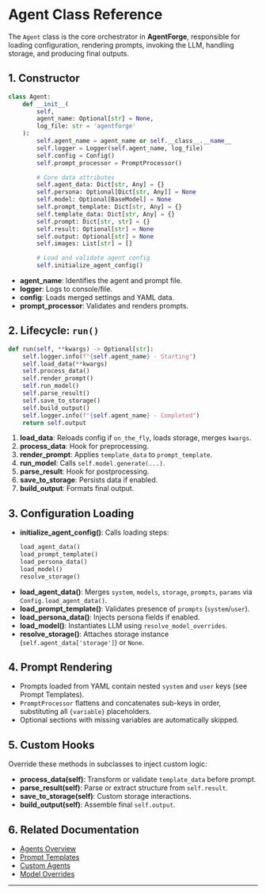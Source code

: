 # Agent Class Reference

The `Agent` class is the core orchestrator in **AgentForge**, responsible for loading configuration, rendering prompts, invoking the LLM, handling storage, and producing final outputs.

## 1. Constructor
```python
class Agent:
    def __init__(
        self,
        agent_name: Optional[str] = None,
        log_file: str = 'agentforge'
    ):
        self.agent_name = agent_name or self.__class__.__name__
        self.logger = Logger(self.agent_name, log_file)
        self.config = Config()
        self.prompt_processor = PromptProcessor()

        # Core data attributes
        self.agent_data: Dict[str, Any] = {}
        self.persona: Optional[Dict[str, Any]] = None
        self.model: Optional[BaseModel] = None
        self.prompt_template: Dict[str, Any] = {}
        self.template_data: Dict[str, Any] = {}
        self.prompt: Dict[str, str] = {}
        self.result: Optional[str] = None
        self.output: Optional[str] = None
        self.images: List[str] = []

        # Load and validate agent config
        self.initialize_agent_config()
```  
- **agent_name**: Identifies the agent and prompt file.  
- **logger**: Logs to console/file.  
- **config**: Loads merged settings and YAML data.  
- **prompt_processor**: Validates and renders prompts.  

## 2. Lifecycle: `run()`
```python
def run(self, **kwargs) -> Optional[str]:
    self.logger.info(f"{self.agent_name} - Starting")
    self.load_data(**kwargs)
    self.process_data()
    self.render_prompt()
    self.run_model()
    self.parse_result()
    self.save_to_storage()
    self.build_output()
    self.logger.info(f"{self.agent_name} - Completed")
    return self.output
```  
1. **load_data**: Reloads config if `on_the_fly`, loads storage, merges `kwargs`.  
2. **process_data**: Hook for preprocessing.  
3. **render_prompt**: Applies `template_data` to `prompt_template`.  
4. **run_model**: Calls `self.model.generate(...)`.  
5. **parse_result**: Hook for postprocessing.  
6. **save_to_storage**: Persists data if enabled.  
7. **build_output**: Formats final output.

## 3. Configuration Loading
- **initialize_agent_config()**: Calls loading steps:
  ```python
  load_agent_data()
  load_prompt_template()
  load_persona_data()
  load_model()
  resolve_storage()
  ```
- **load_agent_data()**: Merges `system`, `models`, `storage`, `prompts`, `params` via `Config.load_agent_data()`.  
- **load_prompt_template()**: Validates presence of `prompts` (`system`/`user`).  
- **load_persona_data()**: Injects persona fields if enabled.  
- **load_model()**: Instantiates LLM using `resolve_model_overrides`.  
- **resolve_storage()**: Attaches storage instance (`self.agent_data['storage']`) or `None`.

## 4. Prompt Rendering
- Prompts loaded from YAML contain nested `system` and `user` keys (see Prompt Templates).  
- `PromptProcessor` flattens and concatenates sub-keys in order, substituting all `{variable}` placeholders.  
- Optional sections with missing variables are automatically skipped.

## 5. Custom Hooks
Override these methods in subclasses to inject custom logic:
- **process_data(self)**: Transform or validate `template_data` before prompt.  
- **parse_result(self)**: Parse or extract structure from `self.result`.  
- **save_to_storage(self)**: Custom storage interactions.  
- **build_output(self)**: Assemble final `self.output`.

## 6. Related Documentation
- [Agents Overview](Agents.md)  
- [Prompt Templates](AgentPrompts.md)  
- [Custom Agents](CustomAgents.md)  
- [Model Overrides](../Settings/Models.md#specifying-model-overrides-in-agents)

---